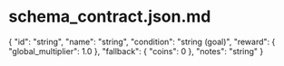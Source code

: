 # schema_contract.json.md
{
  "id": "string",
  "name": "string",
  "condition": "string (goal)",
  "reward": { "global_multiplier": 1.0 },
  "fallback": { "coins": 0 },
  "notes": "string"
}
